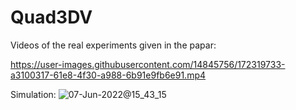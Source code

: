 # Quad3DV
 

Videos of the real experiments given in the papar:

https://user-images.githubusercontent.com/14845756/172319733-a3100317-61e8-4f30-a988-6b91e9fb6e91.mp4

Simulation:
![07-Jun-2022@15_43_15](https://user-images.githubusercontent.com/14845756/172324814-3a86b8c4-3f2a-41cb-a0d7-d395eaed64a4.gif)
